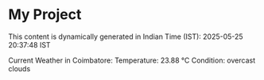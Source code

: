 # My Project

This content is dynamically generated in Indian Time (IST): 2025-05-25 20:37:48 IST


Current Weather in Coimbatore:
Temperature: 23.88 °C
Condition: overcast clouds
